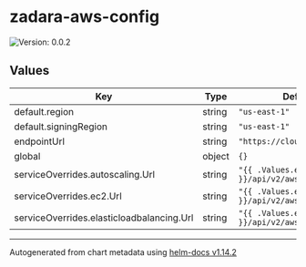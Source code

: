 # zadara-aws-config

![Version: 0.0.2](https://img.shields.io/badge/Version-0.0.2-informational?style=flat-square)

## Values

| Key | Type | Default | Description |
|-----|------|---------|-------------|
| default.region | string | `"us-east-1"` |  |
| default.signingRegion | string | `"us-east-1"` |  |
| endpointUrl | string | `"https://cloud.zadara.com"` |  |
| global | object | `{}` |  |
| serviceOverrides.autoscaling.Url | string | `"{{ .Values.endpointUrl }}/api/v2/aws/autoscaling"` |  |
| serviceOverrides.ec2.Url | string | `"{{ .Values.endpointUrl }}/api/v2/aws/ec2"` |  |
| serviceOverrides.elasticloadbalancing.Url | string | `"{{ .Values.endpointUrl }}/api/v2/aws/elbv2"` |  |

----------------------------------------------
Autogenerated from chart metadata using [helm-docs v1.14.2](https://github.com/norwoodj/helm-docs/releases/v1.14.2)
